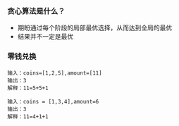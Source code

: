 ### 贪心算法是什么？
* 期盼通过每个阶段的局部最优选择，从而达到全局的最优
* 结果并不一定是最优
  
### 零钱兑换
```
输入：coins=[1,2,5],amount=[11]
输出：3
解释：11=5+5+1
```

```
输入：coins = [1,3,4],amount=6
输出：3
解释：11=4+1+1
```
